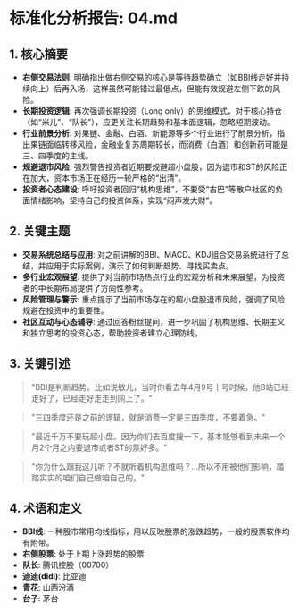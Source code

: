 # 标准化分析报告: 04.md

## 1. 核心摘要
- **右侧交易法则**: 明确指出做右侧交易的核心是等待趋势确立（如BBI线走好并持续向上）后再入场，这样虽然可能错过最低点，但能有效规避左侧下跌的风险。
- **长期投资逻辑**: 再次强调长期投资（Long only）的思维模式，对于核心持仓（如“米儿”、“队长”），应更关注长期趋势和基本面逻辑，忽略短期波动。
- **行业前景分析**: 对果链、金融、白酒、新能源等多个行业进行了前景分析，指出果链面临转移风险，金融业复苏周期较长，而消费（白酒）和创新药可能是三、四季度的主线。
- **规避退市风险**: 强烈警告投资者近期要规避超小盘股，因为退市和ST的风险正在加大，资本市场正在经历一轮严格的“出清”。
- **投资者心态建设**: 呼吁投资者回归“机构思维”，不要受“古巴”等散户社区的负面情绪影响，坚持自己的投资体系，实现“闷声发大财”。

## 2. 关键主题
- **交易系统总结与应用**: 对之前讲解的BBI、MACD、KDJ组合交易系统进行了总结，并应用于实际案例，演示了如何判断趋势、寻找买卖点。
- **多行业宏观展望**: 提供了对当前市场热点行业的宏观分析和未来展望，为投资者的中长期布局提供了方向性参考。
- **风险管理与警示**: 重点提示了当前市场存在的超小盘股退市风险，强调了风险规避在投资中的重要性。
- **社区互动与心态辅导**: 通过回答粉丝提问，进一步巩固了机构思维、长期主义和独立思考的投资心态，帮助投资者建立心理防线。

## 3. 关键引述
> "BBI是判断趋势。比如说敏儿，当时你看去年4月9号十号时候，他B站已经走好了，已经走好走走到网上了。"

> "三四季度还是之前的逻辑，就是消费一定是三四季度，不要着急。"

> "最近千万不要玩超小盘。因为你们去百度搜一下，基本能够看到未来一个月2个月之内要退市或者ST的票好多。"

> "你为什么跟我这儿听？不就听着机构思维吗？...所以不用被他们影响，踏踏实实的咱们自己做咱自己的。"

## 4. 术语和定义
- **BBI线**: 一种股市常用均线指标，用以反映股票的涨跌趋势，一般的股票软件均有附带。
- **右侧股票**: 处于上期上涨趋势的股票
- **队长**: 腾讯控股（00700）
- **迪迪(didi)**: 比亚迪
- **青花**: 山西汾酒
- **台子**: 茅台